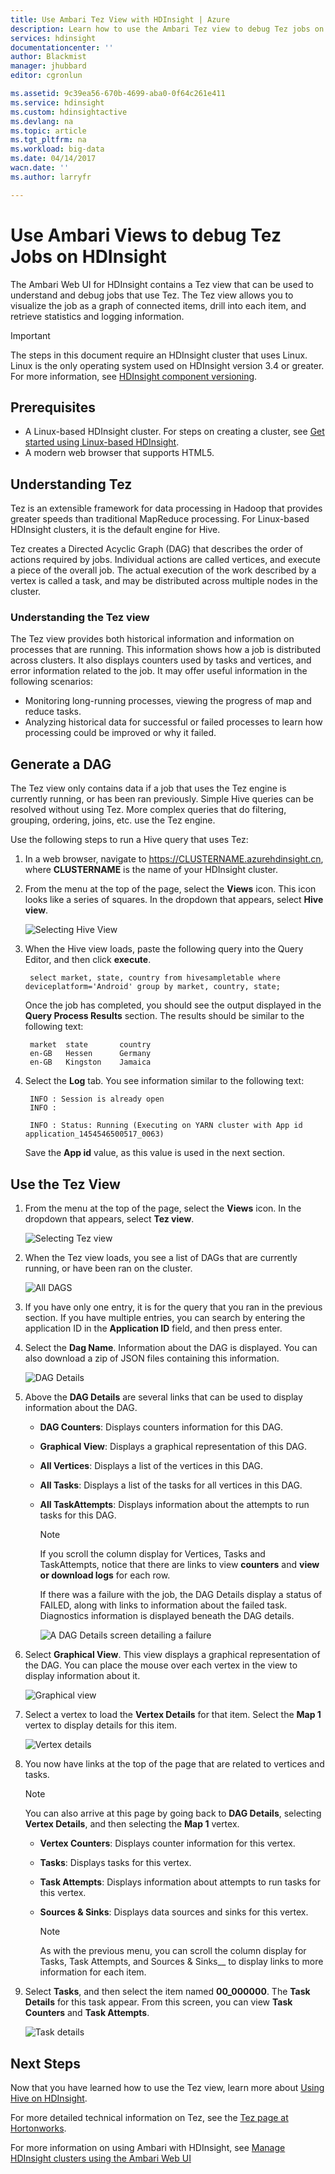 ```yaml
---
title: Use Ambari Tez View with HDInsight | Azure
description: Learn how to use the Ambari Tez view to debug Tez jobs on HDInsight.
services: hdinsight
documentationcenter: ''
author: Blackmist
manager: jhubbard
editor: cgronlun

ms.assetid: 9c39ea56-670b-4699-aba0-0f64c261e411
ms.service: hdinsight
ms.custom: hdinsightactive
ms.devlang: na
ms.topic: article
ms.tgt_pltfrm: na
ms.workload: big-data
ms.date: 04/14/2017
wacn.date: ''
ms.author: larryfr

---
```

# Use Ambari Views to debug Tez Jobs on HDInsight

The Ambari Web UI for HDInsight contains a Tez view that can be used to understand and debug jobs that use Tez. The Tez view allows you to visualize the job as a graph of connected items, drill into each item, and retrieve statistics and logging information.

> [!IMPORTANT]
> The steps in this document require an HDInsight cluster that uses Linux. Linux is the only operating system used on HDInsight version 3.4 or greater. For more information, see [HDInsight component versioning](hdinsight-component-versioning.md#hdi-version-33-nearing-deprecation-date).

## Prerequisites

* A Linux-based HDInsight cluster. For steps on creating a cluster, see [Get started using Linux-based HDInsight](hdinsight-hadoop-linux-tutorial-get-started.md).
* A modern web browser that supports HTML5.

## Understanding Tez

Tez is an extensible framework for data processing in Hadoop that provides greater speeds than traditional MapReduce processing. For Linux-based HDInsight clusters, it is the default engine for Hive.

Tez creates a Directed Acyclic Graph (DAG) that describes the order of actions required by jobs. Individual actions are called vertices, and execute a piece of the overall job. The actual execution of the work described by a vertex is called a task, and may be distributed across multiple nodes in the cluster.

### Understanding the Tez view

The Tez view provides both historical information and information on processes that are running. This information shows how a job is distributed across clusters. It also displays counters used by tasks and vertices, and error information related to the job. It may offer useful information in the following scenarios:

* Monitoring long-running processes, viewing the progress of map and reduce tasks.
* Analyzing historical data for successful or failed processes to learn how processing could be improved or why it failed.

## Generate a DAG

The Tez view only contains data if a job that uses the Tez engine is currently running, or has been ran previously. Simple Hive queries can be resolved without using Tez. More complex queries that do filtering, grouping, ordering, joins, etc. use the Tez engine.

Use the following steps to run a Hive query that uses Tez:

1. In a web browser, navigate to https://CLUSTERNAME.azurehdinsight.cn, where **CLUSTERNAME** is the name of your HDInsight cluster.

2. From the menu at the top of the page, select the **Views** icon. This icon looks like a series of squares. In the dropdown that appears, select **Hive view**.

    ![Selecting Hive View](./media/hdinsight-debug-ambari-tez-view/selecthive.png)

3. When the Hive view loads, paste the following query into the Query Editor, and then click **execute**.

        select market, state, country from hivesampletable where deviceplatform='Android' group by market, country, state;

    Once the job has completed, you should see the output displayed in the **Query Process Results** section. The results should be similar to the following text:

        market  state       country
        en-GB   Hessen      Germany
        en-GB   Kingston    Jamaica

4. Select the **Log** tab. You see information similar to the following text:

        INFO : Session is already open
        INFO :

        INFO : Status: Running (Executing on YARN cluster with App id application_1454546500517_0063)

    Save the **App id** value, as this value is used in the next section.

## Use the Tez View

1. From the menu at the top of the page, select the **Views** icon. In the dropdown that appears, select **Tez view**.

    ![Selecting Tez view](./media/hdinsight-debug-ambari-tez-view/selecttez.png)

2. When the Tez view loads, you see a list of DAGs that are currently running, or have been ran on the cluster.

    ![All DAGS](./media/hdinsight-debug-ambari-tez-view/alldags.png)

3. If you have only one entry, it is for the query that you ran in the previous section. If you have multiple entries, you can search by entering the application ID in the **Application ID** field, and then press enter.

4. Select the **Dag Name**. Information about the DAG is displayed. You can also download a zip of JSON files containing this information.

    ![DAG Details](./media/hdinsight-debug-ambari-tez-view/dagdetails.png)

5. Above the **DAG Details** are several links that can be used to display information about the DAG.
    
   * **DAG Counters**: Displays counters information for this DAG.
   * **Graphical View**: Displays a graphical representation of this DAG.
   * **All Vertices**: Displays a list of the vertices in this DAG.
   * **All Tasks**: Displays a list of the tasks for all vertices in this DAG.
   * **All TaskAttempts**: Displays information about the attempts to run tasks for this DAG.

        > [!NOTE]
        > If you scroll the column display for Vertices, Tasks and TaskAttempts, notice that there are links to view **counters** and **view or download logs** for each row.
        
        If there was a failure with the job, the DAG Details display a status of FAILED, along with links to information about the failed task. Diagnostics information is displayed beneath the DAG details.

        ![A DAG Details screen detailing a failure](./media/hdinsight-debug-ambari-tez-view/faileddag.png)

6. Select **Graphical View**. This view displays a graphical representation of the DAG. You can place the mouse over each vertex in the view to display information about it.

    ![Graphical view](./media/hdinsight-debug-ambari-tez-view/dagdiagram.png)

7. Select a vertex to load the **Vertex Details** for that item. Select the **Map 1** vertex to display details for this item.

    ![Vertex details](./media/hdinsight-debug-ambari-tez-view/vertexdetails.png)

8. You now have links at the top of the page that are related to vertices and tasks.

    > [!NOTE]
    > You can also arrive at this page by going back to **DAG Details**, selecting **Vertex Details**, and then selecting the **Map 1** vertex.

    * **Vertex Counters**: Displays counter information for this vertex.
    * **Tasks**: Displays tasks for this vertex.
    * **Task Attempts**: Displays information about attempts to run tasks for this vertex.
    * **Sources & Sinks**: Displays data sources and sinks for this vertex.

        > [!NOTE]
        > As with the previous menu, you can scroll the column display for Tasks, Task Attempts, and Sources & Sinks__ to display links to more information for each item.

9. Select **Tasks**, and then select the item named **00_000000**. The **Task Details** for this task appear. From this screen, you can view **Task Counters** and **Task Attempts**.

    ![Task details](./media/hdinsight-debug-ambari-tez-view/taskdetails.png)

## Next Steps

Now that you have learned how to use the Tez view, learn more about [Using Hive on HDInsight](hdinsight-use-hive.md).

For more detailed technical information on Tez, see the [Tez page at Hortonworks](http://hortonworks.com/hadoop/tez/).

For more information on using Ambari with HDInsight, see [Manage HDInsight clusters using the Ambari Web UI](hdinsight-hadoop-manage-ambari.md)
